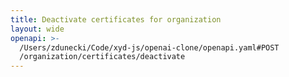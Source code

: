 ```yaml
---
title: Deactivate certificates for organization
layout: wide
openapi: >-
  /Users/zdunecki/Code/xyd-js/openai-clone/openapi.yaml#POST
  /organization/certificates/deactivate
---
```


